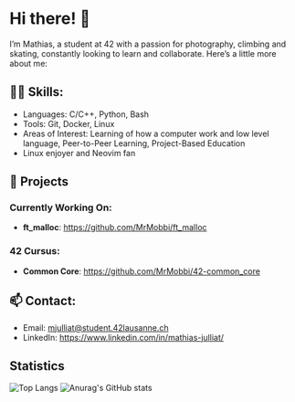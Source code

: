 
# Hi there! 👋

I’m Mathias, a student at 42 with a passion for photography, climbing and skating, constantly looking to learn and collaborate. Here’s a little more about me:

## 👨‍💻 Skills:
- Languages: C/C++, Python, Bash
- Tools: Git, Docker, Linux
- Areas of Interest: Learning of how a computer work and low level language, Peer-to-Peer Learning, Project-Based Education
- Linux enjoyer and Neovim fan

## 🌟 Projects

### Currently Working On:
- **ft_malloc**: https://github.com/MrMobbi/ft_malloc

### 42 Cursus:
- **Common Core**: https://github.com/MrMobbi/42-common_core

## 📫 Contact:
- Email: mjulliat@student.42lausanne.ch
- LinkedIn: https://www.linkedin.com/in/mathias-julliat/




## Statistics
![Top Langs](https://github-readme-stats.vercel.app/api/top-langs/?username=MrMobbi&layout=compact&theme=tokyonight)
![Anurag's GitHub stats](https://github-readme-stats.vercel.app/api?username=MrMobbi&show_icons=true&theme=tokyonight&rank_icon=github)
